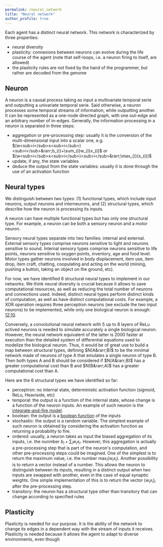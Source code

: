 ```yaml
---
permalink: /neural_network
title: "Neural network"
author_profile: true
---
```


Each agent has a distinct neural network.
This network is characterized by three properties:
* neural diversity
* plasticity: connexions between neurons can evolve during the life course of the agent (note that self-loops, i.e. a neuron firing to itself, are allowed)
* the plasticity rules are not fixed by the hand of the programmer, but rather are decoded from the genome

## Neuron
A neuron is a causal process taking as input a multivariate temporal serie and outputting a univariate temporal serie.
Said otherwise, a neuron processes some temporal streams of information, while outputting another.
It can be represented as a one-node directed graph, with one out-edge and an arbitrary number of in-edges.
Generally, the information processing in a neuron is separated in three steps:
* aggregation or pre-processing step: usually it is the conversion of the multi-dimensional input into a scalar one, e.g. $(w<sub>i</sub>x<sub>i</sub>)<sub>i</sub>&rarr;b_{i}+\sum_{i}w_{i}x_{i}$ or $(w<sub>i</sub>x<sub>i</sub>)<sub>i</sub>&rarr;\max_{i}(x_{i})$
* update, if any, the state variables
* deduce the output from the state variables: usually it is done through the use of an activation function

## Neural types
We distinguish between two types:
(1) functional types, which include input neurons, output neurons and interneurons, and (2) structural types, which describe how the neuron is processing its inputs.

A neuron can have multiple functional types but has only one structural type.
For example, a neuron can be both a sensory neuron and a motor neuron.

Sensory neural types separate into two families: internal and external.
External sensory types comprise neurons sensitive to light and neurons sensitive to sound.
Internal sensory types comprise neurons sensitive to life points, neurons sensitive to oxygen points, inventory, age and food level.
Motor types gather neurons involved in body displacement, item use, item drop, item craft, chatting, coopulating and acting on the world (mining, pushing a button, taking an object on the ground, etc).

For now, we have identified 6 structural neural types to implement in our networks.
We think neural diversity is crucial because it allows to save computational resources, as well as reducing the total number of neurons and connections used.
Indeed, distinct neural types perform distinct kinds of computation, as well as have distinct computational costs.
For example, a XOR operation requires three perceptron neurons (we exclude the two input neurons) to be implemented, while only one biological neuron is enough: [12:10](https://www.youtube.com/watch?v=hmtQPrH-gC4&t=1s&ab_channel=ArtemKirsanov).

Conversely, a convolutional neural network with 5 up to 8 layers of ReLu actived neurons is needed to simulate accurately a single biological neuron.
However, the neural network equivalent of the latter is 2000 faster at execution than the detailed system of differential equations used to modelize the biological neuron.
Thus, it would be of great use to build a map between structural types, defining $N(A&rarr;B)$ to be the minimal network made of neurons of type A that emulates a single neuron of type B.
Then both types A and B should be considered if $N(A&rarr;B)$ has a greater computational cost than B and $N(B&rarr;A)$ has a greater computational cost than A.

Here are the 6 structural types we have identified so far:
* perceptron: no internal state, deterministic activation function (sigmoid, ReLu, Heaviside, etc)
* temporal: the output is a function of the internal state, whose change is a function of the neuron inputs. An example of such neuron is the [integrate-and-fire model](https://neuronaldynamics.epfl.ch/online/Ch1.S3.html).
* boolean: the output is a [boolean function](https://en.wikipedia.org/wiki/Boolean_function) of the inputs
* stochastic: the output is a random variable. The simplest example of such neuron is obtained by considering the activation function as returning a probability to fire.
* ordered: usually, a neuron takes as input the biased aggregation of its inputs, i.e. the nunmber $b_{i}+\sum_{i}w_{i}x_{i}$. However, this aggregation is actually a pre-processing step that is part of the neuron's computation, and other pre-processing steps could be imagined. One of the simplest is to return the maximum value, i.e. the number $\max_{i}(w_{i}x_{i})$. Another possibility is to return a vector instead of a number. This allows the neuron to distinguish between its inputs, resulting in a distinct output when two inputs are swapped with another, even in the case of equal synaptic weights. One simple implementation of this is to return the vector $(w_{i}x_{i})_{i}$ after the pre-processing step.
* transitory: the neuron has a structural type other than transitory that can change according to specified rules

## Plasticity
Plasticity is needed for our purpose. It is the ability of the network to change its edges in a dependent way with the stream of inputs it receives.
Plasticity is needed because it allows the agent to adapt to diverse environments, even though

